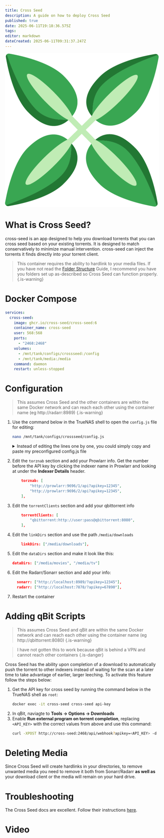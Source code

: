 ```yaml
---
title: Cross Seed
description: A guide on how to deploy Cross Seed
published: true
date: 2025-06-11T19:18:36.575Z
tags: 
editor: markdown
dateCreated: 2025-06-11T09:31:37.247Z
---
```


![cross-seed.png](/cross-seed.png)


# What is Cross Seed?
cross-seed is an app designed to help you download torrents that you can cross seed based on your existing torrents. It is designed to match conservatively to minimize manual intervention. cross-seed can inject the torrents it finds directly into your torrent client. 

> This container requires the ability to hardlink to your media files. If you have not read the [Folder Structure](/Folder-Structure) Guide, I recommend you have you folders set up as-described so Cross Seed can function properly.
{.is-warning}


# Docker Compose
```yaml
services:
  cross-seed:
    image: ghcr.io/cross-seed/cross-seed:6
    container_name: cross-seed
    user: 568:568
    ports:
      - "2468:2468"
    volumes:
      - /mnt/tank/configs/crossseed:/config
      - /mnt/tank/media:/media
    command: daemon
    restart: unless-stopped
```

# Configuration

> This assumes Cross Seed and the other containers are within the same Docker network and can reach each other using the container name (eg http://radarr:8989)
{.is-warning}

1. Use the command below in the TrueNAS shell to open the `config.js` file for editing:
    ```bash
    nano /mnt/tank/configs/crossseed/config.js
    ``` 
    <details><summary>Instead of editing the lines one by one, you could simply copy and paste my preconfigured config.js file</summary>

    ```js
    "use strict";
    module.exports = {
        apiKey: undefined,

        torznab: [
            "http://prowlarr:9696/1/api?apikey=12345",
            "http://prowlarr:9696/2/api?apikey=12345",
        ],

        sonarr: ["http://sonarr:8989/?apikey=12345"],

        radarr: ["http://radarr:7878/?apikey=12345"],

        host: "0.0.0.0",
        port: 2468,

        notificationWebhookUrls: [],

        torrentClients: ["qbittorrent:http://user:pass@qbittorrent:8080"],

        useClientTorrents: true,

        delay: 30,

        dataDirs: ["/media/movies", "/media/tv"],

        linkCategory: "cross-seed-link",

        linkDirs: ["/media/downloads"],

        linkType: "hardlink",

        flatLinking: false,

        matchMode: "flexible",

        skipRecheck: true,

        autoResumeMaxDownload: 52428800,

        ignoreNonRelevantFilesToResume: false,

        maxDataDepth: 4,

        torrentDir: null,

        outputDir: null,

        includeSingleEpisodes: false,

        includeNonVideos: false,

        seasonFromEpisodes: 1,

        fuzzySizeThreshold: 0.02,

        excludeOlder: "2 weeks",
  
        excludeRecentSearch: "3 days",

        action: "inject",

        duplicateCategories: false,

        rssCadence: "30 minutes",

        searchCadence: "1 day",

        snatchTimeout: "30 seconds",

        searchTimeout: "2 minutes",

        searchLimit: 400,

        blockList: [],
    };
   //# sourceMappingURL=config.template.cjs.map
   ```
    </details>
   
   
1. Edit the `torznab` section and add your Prowlarr info. Get the number before the API key by clicking the indexer name in Prowlarr and looking at under the **Indexer Details** header.
    ```json
        torznab: [
            "http://prowlarr:9696/1/api?apikey=12345",
            "http://prowlarr:9696/2/api?apikey=12345",
        ],
    ```
1. Edit the `torrentClients` section and add your qbittorrent info
    ```json
        torrentClients: [
            "qbittorrent:http://user:pass@qbittorrent:8080",
        ],
    ```
1. Edit the `linkDirs` section and use the path `/media/downloads`
    ```json
        linkDirs: ["/media/downloads"],
    ```
1. Edit the `dataDirs` section and make it look like this: 
    ```json
    dataDirs: ["/media/movies", "/media/tv"]
    ```
1. Edit the Radarr/Sonarr section and add your info:
    ```json
      sonarr: ["http://localhost:8989/?apikey=12345"],
      radarr: ["http://localhost:7878/?apikey=67890"],
    ```

1. Restart the container

# Adding qBit Scripts

> This assumes Cross Seed and qBit are within the same Docker network and can reach each other using the container name (eg http://qbittorrent:8080)
{.is-warning}

> I have not gotten this to work because qBit is behind a VPN and cannot reach other containers
{.is-danger}


Cross Seed has the ability upon completion of a download to automatically push the torrent to other indexers instead of waiting for the scan at a later time to take advantage of earlier, larger leeching. To activate this feature follow the steps below:
1. Get the API key for cross seed by running the command below in the TrueNAS shell as `root`:
    ```bash
    docker exec -it cross-seed cross-seed api-key
    ```
1. In qBit, naviagte to **Tools → Options → Downloads**
1. Enable **Run external program on torrent completion**, replacing `<API_KEY>` with the correct values from above and use this command:
    ```bash
    curl -XPOST http://cross-seed:2468/api/webhook?apikey=<API_KEY> -d "infoHash=%I"
    ```

# Deleting Media
Since Cross Seed will create hardlinks in your directories, to remove unwanted media you need to remove it both from Sonarr/Radarr **as well as** your download client or the media will remain on your hard drive.

# Troubleshooting
The Cross Seed docs are excellent. Follow their instructions [here](https://www.cross-seed.org/docs/basics/faq-troubleshooting).

# Video